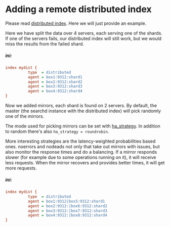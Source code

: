 # Adding a remote distributed index

Please read [distributed index](../Creating_an_index/Creating_a_distributed_index/Creating_a_distributed_index.md). Here we will just provide an example.

<!-- example conf dist 1 -->
Here we have split the data over 4 servers, each serving one of the shards. If one of the servers fails, our distributed index will still work, but we would miss the results from the failed shard.


<!-- intro -->
##### ini:

<!-- request ini -->
```ini
index mydist {
          type  = distributed
          agent = box1:9312:shard1
          agent = box2:9312:shard2
          agent = box3:9312:shard3
          agent = box4:9312:shard4
}
```
<!-- end -->

<!-- example conf dist 2 -->
Now we added mirrors, each shard is found on 2 servers. By default, the master (the searchd instance with the distributed index) will pick randomly one of the mirrors.

The mode used for picking mirrors can be set with [ha_strategy](../Creating_a_cluster/Remote_nodes/Load_balancing.md#ha_strategy). In addition to random there's also `ha_strategy = roundrobin`.

More interesting strategies are the latency-weighted probabilities based ones. noerrors and nodeads not only that take out mirrors with issues, but also monitor the response times and do a balancing. If a mirror responds slower (for example due to some operations running on it), it will receive less requests. When the mirror recovers and provides better times, it will get more requests.


<!-- intro -->
##### ini:

<!-- request ini -->
```ini
index mydist {
          type  = distributed
          agent = box1:9312|box5:9312:shard1
          agent = box2:9312:|box6:9312:shard2
          agent = box3:9312:|box7:9312:shard3
          agent = box4:9312:|box8:9312:shard4
}
```
<!-- end -->